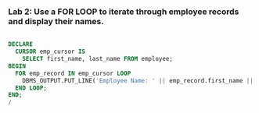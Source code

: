 ### Lab 2: Use a FOR LOOP to iterate through employee records and display their names.

```sql

DECLARE
  CURSOR emp_cursor IS
    SELECT first_name, last_name FROM employee;
BEGIN
  FOR emp_record IN emp_cursor LOOP
    DBMS_OUTPUT.PUT_LINE('Employee Name: ' || emp_record.first_name || ' ' || emp_record.last_name);
  END LOOP;
END;
/
```